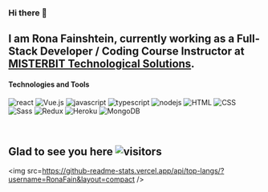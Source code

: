 ### Hi there 👋

I am Rona Fainshtein, currently working as a Full-Stack Developer / Coding Course Instructor at [MISTERBIT Technological Solutions](https://www.coding-academy.org/index.php).
---

#### Technologies and Tools
<p>
  <img alt="react" src="https://img.shields.io/badge/React-61DAFB?logo=react&logoColor=white&style=flat" />
  <img alt="Vue.js" src="https://img.shields.io/badge/Vue.js-4FC08D?logo=Vuejs&logoColor=white&style=flat" />
  <img alt="javascript" src="https://img.shields.io/badge/JavaScript-F7DF1E?logo=javascript&logoColor=white&style=flat" />
  <img alt="typescript" src="https://img.shields.io/badge/TypeScript-3178C6?logo=typescript&logoColor=white&style=flat" />
  <img alt="nodejs" src="https://img.shields.io/badge/Node.js-339933?logo=nodejs&logoColor=white&style=flat" />
  <img alt="HTML" src="https://img.shields.io/badge/HTML5-E34F26?logo=HTML5&logoColor=white&style=flat" />
  <img alt="CSS" src="https://img.shields.io/badge/CSS3-1572B6?logo=CSS3&logoColor=white&style=flat" />
  <img alt="Sass" src="https://img.shields.io/badge/Sass-CC6699?logo=Sass&logoColor=white&style=flat" />
  <img alt="Redux" src="https://img.shields.io/badge/Redux-764ABC?logo=Redux&logoColor=white&style=flat" />
  <img alt="Heroku" src="https://img.shields.io/badge/Heroku-430098?logo=Heroku&logoColor=white&style=flat" />
  <img alt="MongoDB" src="https://img.shields.io/badge/MongoDB-47A248?logo=MongoDB&logoColor=white&style=flat" />
 </p>
<br>

Glad to see you here ![visitors](https://visitor-badge.glitch.me/badge?page_id=${RonaFain}.${513496894})
---

<img src=https://github-readme-stats.vercel.app/api/top-langs/?username=RonaFain&layout=compact />

<!--
**RonaFain/RonaFain** is a ✨ _special_ ✨ repository because its `README.md` (this file) appears on your GitHub profile.

Here are some ideas to get you started:

- 🔭 I’m currently working on ...
- 🌱 I’m currently learning ...
- 👯 I’m looking to collaborate on ...
- 🤔 I’m looking for help with ...
- 💬 Ask me about ...
- 📫 How to reach me: ...
- 😄 Pronouns: ...
- ⚡ Fun fact: ...
-->
